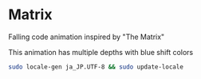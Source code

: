 # Matrix

Falling code animation inspired by "The Matrix"

This animation has multiple depths with blue shift colors

```bash
sudo locale-gen ja_JP.UTF-8 && sudo update-locale
```
